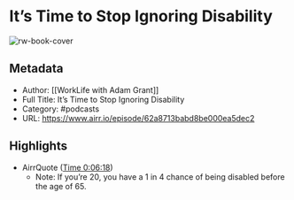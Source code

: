 # It’s Time to Stop Ignoring Disability

![rw-book-cover](https://f.prxu.org/131/images/54c91b01-be7b-4ba8-b0c8-0fb8fd0516e6/TED_WLS2_Logo_3000x3000.png)

## Metadata
- Author: [[WorkLife with Adam Grant]]
- Full Title: It’s Time to Stop Ignoring Disability
- Category: #podcasts
- URL: https://www.airr.io/episode/62a8713babd8be000ea5dec2

## Highlights
- AirrQuote ([Time 0:06:18](https://www.airr.io/quote/62aa67ef62ce94f7a9c3b1d3))
    - Note: If you’re 20, you have a 1 in 4 chance of being disabled before the age of 65.
